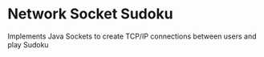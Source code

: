 # Network Socket Sudoku
Implements Java Sockets to create TCP/IP connections between users and play Sudoku
